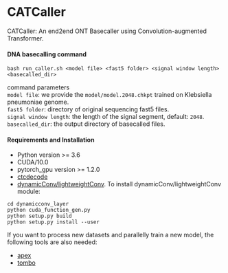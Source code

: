 
# CATCaller
CATCaller: An end2end ONT Basecaller using Convolution-augmented Transformer.

#### DNA basecalling command
```angular2
bash run_caller.sh <model file> <fast5 folder> <signal window length> <basecalled_dir>
```
command parameters  
`model file`: we provide the `model/model.2048.chkpt` trained on Klebsiella pneumoniae genome.   
`fast5 folder`: directory of original sequencing fast5 files.   
`signal window length`: the length of the signal segment, default: `2048`.   
`basecalled_dir`: the output directory of basecalled files.  

#### Requirements and Installation
* Python version >= 3.6 
* CUDA/10.0
* pytorch_gpu version >= 1.2.0    
* [ctcdecode](https://github.com/parlance/ctcdecode.git)
* [dynamicConv/lightweightConv](https://github.com/pytorch/fairseq).
To install dynamicConv/lightweightConv module:
```
cd dynamicconv_layer
python cuda_function_gen.py
python setup.py build
python setup.py install --user
```
If you want to process new datasets and parallelly train a new model, the following tools are also needed:
* [apex](https://github.com/NVIDIA/apex)
* [tombo](https://github.com/nanoporetech/tombo)